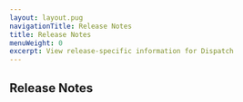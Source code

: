 ```yaml
---
layout: layout.pug
navigationTitle: Release Notes
title: Release Notes
menuWeight: 0
excerpt: View release-specific information for Dispatch
---
```


## Release Notes